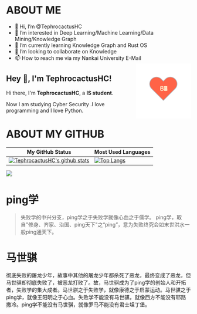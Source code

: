 # ABOUT ME
- 👋 Hi, I’m @TephrocactusHC
- 👀 I’m interested in Deep Learning/Machine Learning/Data Mining/Knowledge Graph
- 🌱 I’m currently learning Knowledge Graph and Rust OS
- 💞️ I’m looking to collaborate on Knowledge
- 📫 How to reach me via my Nankai University E-Mail
<a href="https://github.com/L1cardo/iBeats"><img align="right" width="150px" src="https://raw.githubusercontent.com/L1cardo/iBeats/main/files/heart.svg"/></a>
## Hey 👋, I'm TephrocactusHC!

Hi there, I'm **TephrocactusHC**, a **IS student**.

Now I am studying Cyber Security .I love programming and I love Python.


# ABOUT MY GITHUB
| My GitHub Status                                                                                                                                                     | Most Used Languages                                                                                                                          |
|----------------------------------------------------------------------------------------------------------------------------------------------------------------------|----------------------------------------------------------------------------------------------------------------------------------------------|
| [![TephrocactusHC's github stats](https://github-readme-stats.vercel.app/api?username=TephrocactusHC&theme=buefy&show_icons=true&layout=compact)](https://github.com/anuraghazra/github-readme-stats)|[![Top Langs](https://github-readme-stats.vercel.app/api/top-langs/?username=TephrocactusHC)](https://github.com/anuraghazra/github-readme-stats)|

![](https://github-profile-summary-cards.vercel.app/api/cards/profile-details?username=TephrocactusHC&theme=dracula)
# ping学
> 失败学的中兴分支，ping学之于失败学就像心血之于儒学。
ping学，取自"修身、齐家、治国、ping天下"之“ping”，意为失败终究会如末世洪水一般ping通天下。<br/>
# 马世骐
彻底失败的屠龙少年，故事中其他的屠龙少年都杀死了恶龙，最终变成了恶龙，但马世骐却彻底失败了，被恶龙打败了。故，马世骐成为了ping学的创始人和开拓者，失败学的集大成者。马世骐之于失败学，就像康德之于启蒙运动。马世骐之于ping学，就像王阳明之于心血。失败学不能没有马世骐，就像西方不能没有耶路撒冷。ping学不能没有马世骐，就像罗马不能没有君士坦丁堡。
<!---
TephrocactusHC/TephrocactusHC is a ✨ special ✨ repository because its `README.md` (this file) appears on your GitHub profile.
You can click the Preview link to take a look at your changes.
--->
